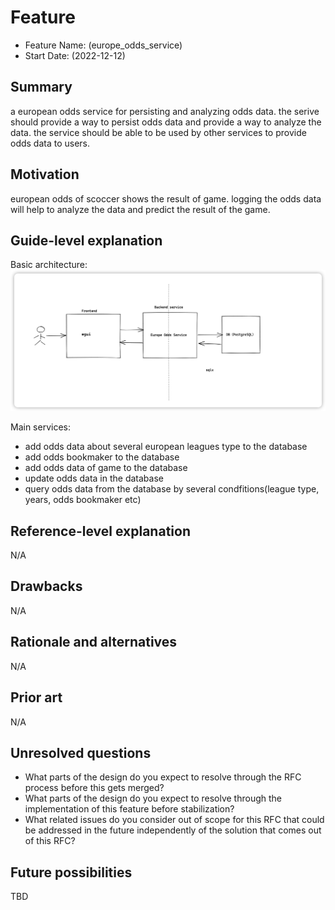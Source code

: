 # Feature

- Feature Name: (europe_odds_service)
- Start Date: (2022-12-12)

## Summary

a european odds service for persisting and analyzing odds data. the serive should provide a way to persist odds data and provide a way to analyze the data. the service should be able to be used by other services to provide odds data to users.

## Motivation

european odds of scoccer shows the result of game. logging the odds data will help to analyze the data and predict the result of the game.

## Guide-level explanation

Basic architecture:
![basic](./images/basic_architecture.png)

Main services:

- add odds data about several european leagues type to the database
- add odds bookmaker to the database
- add odds data of game to the database
- update odds data in the database
- query odds data from the database by several condfitions(league type, years, odds bookmaker etc)

## Reference-level explanation

N/A

## Drawbacks

N/A

## Rationale and alternatives

N/A

## Prior art

N/A

## Unresolved questions

- What parts of the design do you expect to resolve through the RFC process before this gets merged?
- What parts of the design do you expect to resolve through the implementation of this feature before stabilization?
- What related issues do you consider out of scope for this RFC that could be addressed in the future independently of the solution that comes out of this RFC?

## Future possibilities

TBD

